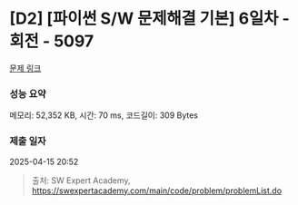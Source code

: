 # [D2] [파이썬 S/W 문제해결 기본] 6일차 - 회전 - 5097 

[문제 링크](https://swexpertacademy.com/main/code/problem/problemDetail.do?contestProbId=AWTVjgHKbn8DFAVT) 

### 성능 요약

메모리: 52,352 KB, 시간: 70 ms, 코드길이: 309 Bytes

### 제출 일자

2025-04-15 20:52



> 출처: SW Expert Academy, https://swexpertacademy.com/main/code/problem/problemList.do
